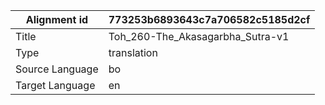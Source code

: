 |Alignment id | 773253b6893643c7a706582c5185d2cf
| --- | --- 
|Title | Toh_260-The_Akasagarbha_Sutra-v1 
|Type | translation
|Source Language | bo
|Target Language | en